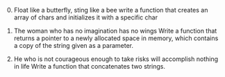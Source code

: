 0. Float like a butterfly, sting like a bee
write a function that creates an array of chars and initializes it with a specific char 

1. The woman who has no imagination has no wings
Write a function that returns a pointer to a newly allocated space in memory, which contains a copy of the string given as a parameter.

2. He who is not courageous enough to take risks will accomplish nothing in life
Write a function that concatenates two strings.



